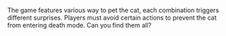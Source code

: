The game features various way to pet the cat, each combination triggers different surprises. Players must avoid certain actions to prevent the cat from entering death mode. Can you find them all?